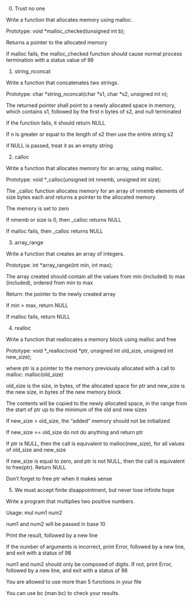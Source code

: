 0. Trust no one

Write a function that allocates memory using malloc.



Prototype: void *malloc_checked(unsigned int b);



Returns a pointer to the allocated memory



if malloc fails, the malloc_checked function should cause normal process termination with a status value of 98



1. string_nconcat

Write a function that concatenates two strings.



Prototype: char *string_nconcat(char *s1, char *s2, unsigned int n);



The returned pointer shall point to a newly allocated space in memory, which contains s1, followed by the first n bytes of s2, and null terminated



If the function fails, it should return NULL



If n is greater or equal to the length of s2 then use the entire string s2



if NULL is passed, treat it as an empty string



2. calloc

Write a function that allocates memory for an array, using malloc.



Prototype: void *_calloc(unsigned int nmemb, unsigned int size);



The _calloc function allocates memory for an array of nmemb elements of size bytes each and returns a pointer to the allocated memory.



The memory is set to zero



If nmemb or size is 0, then _calloc returns NULL



If malloc fails, then _calloc returns NULL



3. array_range

Write a function that creates an array of integers.



Prototype: int *array_range(int min, int max);



The array created should contain all the values from min (included) to max (included), ordered from min to max



Return: the pointer to the newly created array



If min > max, return NULL



If malloc fails, return NULL



4. realloc

Write a function that reallocates a memory block using malloc and free



Prototype: void *_realloc(void *ptr, unsigned int old_size, unsigned int new_size);



where ptr is a pointer to the memory previously allocated with a call to malloc: malloc(old_size)



old_size is the size, in bytes, of the allocated space for ptr and new_size is the new size, in bytes of the new memory block



The contents will be copied to the newly allocated space, in the range from the start of ptr up to the minimum of the old and new sizes



If new_size > old_size, the “added” memory should not be initialized



If new_size == old_size do not do anything and return ptr



If ptr is NULL, then the call is equivalent to malloc(new_size), for all values of old_size and new_size



If new_size is equal to zero, and ptr is not NULL, then the call is equivalent to free(ptr). Return NULL



Don’t forget to free ptr when it makes sense



5. We must accept finite disappointment, but never lose infinite hope

Write a program that multiplies two positive numbers.



Usage: mul num1 num2



num1 and num2 will be passed in base 10



Print the result, followed by a new line



If the number of arguments is incorrect, print Error, followed by a new line, and exit with a status of 98



num1 and num2 should only be composed of digits. If not, print Error, followed by a new line, and exit with a status of 98



You are allowed to use more than 5 functions in your file



You can use bc (man bc) to check your results.
